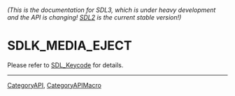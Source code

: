###### (This is the documentation for SDL3, which is under heavy development and the API is changing! [SDL2](https://wiki.libsdl.org/SDL2/) is the current stable version!)
# SDLK_MEDIA_EJECT

Please refer to [SDL_Keycode](SDL_Keycode) for details.

----
[CategoryAPI](CategoryAPI), [CategoryAPIMacro](CategoryAPIMacro)

